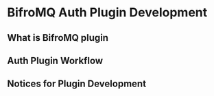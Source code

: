 # BifroMQ Auth Plugin Development

## What is BifroMQ plugin
## Auth Plugin Workflow
## Notices for Plugin Development